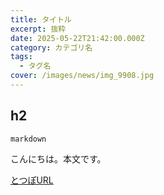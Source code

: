 ```yaml
---
title: タイトル
excerpt: 抜粋
date: 2025-05-22T21:42:00.000Z
category: カテゴリ名
tags:
  - タグ名
cover: /images/news/img_9908.jpg
---
```

## h2

```
markdown
```

こんにちは。本文です。

[とつぽURL](https://totsupo.pages.dev/)
